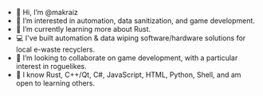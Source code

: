 - 👋 Hi, I’m @makraiz
- 👀 I’m interested in automation, data sanitization, and game development.
- 🌱 I’m currently learning more about Rust.
- 💻 I've built automation & data wiping software/hardware solutions for local e-waste recyclers.
- 💞️ I’m looking to collaborate on game development, with a particular interest in roguelikes.
- 📖 I know Rust, C++/Qt, C#, JavaScript, HTML, Python, Shell, and am open to learning others.
<!--- - 📫 How to reach me: e-mail <redacted> --->

<!---
makraiz/makraiz is a ✨ special ✨ repository because its `README.md` (this file) appears on your GitHub profile.
You can click the Preview link to take a look at your changes.
--->
